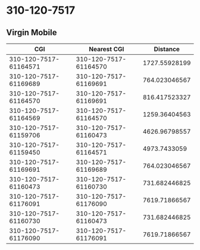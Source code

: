 # 310-120-7517
## Virgin Mobile


| CGI | Nearest CGI | Distance |
|-----|-------------|----------|
| 310-120-7517-61164571 | 310-120-7517-61164570 | 1727.55928199 |
| 310-120-7517-61169689 | 310-120-7517-61169691 | 764.023046567 |
| 310-120-7517-61164570 | 310-120-7517-61169691 | 816.417523327 |
| 310-120-7517-61164569 | 310-120-7517-61164570 | 1259.36404563 |
| 310-120-7517-61159706 | 310-120-7517-61160473 | 4626.96798557 |
| 310-120-7517-61159450 | 310-120-7517-61164571 | 4973.7433059 |
| 310-120-7517-61169691 | 310-120-7517-61169689 | 764.023046567 |
| 310-120-7517-61160473 | 310-120-7517-61160730 | 731.682446825 |
| 310-120-7517-61176091 | 310-120-7517-61176090 | 7619.71866567 |
| 310-120-7517-61160730 | 310-120-7517-61160473 | 731.682446825 |
| 310-120-7517-61176090 | 310-120-7517-61176091 | 7619.71866567 |

